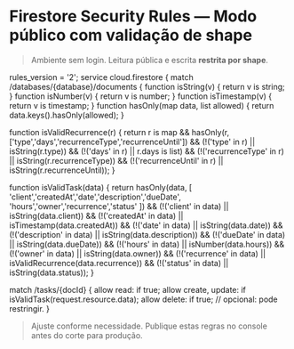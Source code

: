 # Firestore Security Rules — Modo público com validação de shape

> Ambiente sem login. Leitura pública e escrita **restrita por shape**.

rules_version = '2';
service cloud.firestore {
match /databases/{database}/documents {
    function isString(v) { return v is string; }
function isNumber(v) { return v is number; }
function isTimestamp(v) { return v is timestamp; }
function hasOnly(map data, list allowed) {
  return data.keys().hasOnly(allowed);
}

function isValidRecurrence(r) {
  return r is map
    && hasOnly(r, ['type','days','recurrenceType','recurrenceUntil'])
    && (!('type' in r) || isString(r.type))
    && (!('days' in r) || r.days is list)
    && (!('recurrenceType' in r) || isString(r.recurrenceType))
    && (!('recurrenceUntil' in r) || isString(r.recurrenceUntil));
}

function isValidTask(data) {
  return hasOnly(data, [
    'client','createdAt','date','description','dueDate',
    'hours','owner','recurrence','status'
  ])
  && (!('client' in data) || isString(data.client))
  && (!('createdAt' in data) || isTimestamp(data.createdAt))
  && (!('date' in data) || isString(data.date))
  && (!('description' in data) || isString(data.description))
  && (!('dueDate' in data) || isString(data.dueDate))
  && (!('hours' in data) || isNumber(data.hours))
  && (!('owner' in data) || isString(data.owner))
  && (!('recurrence' in data) || isValidRecurrence(data.recurrence))
  && (!('status' in data) || isString(data.status));
}

match /tasks/{docId} {
  allow read: if true;
  allow create, update: if isValidTask(request.resource.data);
  allow delete: if true; // opcional: pode restringir.
}

> Ajuste conforme necessidade. Publique estas regras no console antes do corte para produção.

